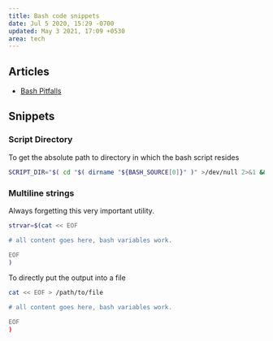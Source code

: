 ```yaml
---
title: Bash code snippets
date: Jul 5 2020, 15:29 -0700
updated: May 3 2021, 17:09 +0530
area: tech
---
```


## Articles

- [Bash Pitfalls](https://mywiki.wooledge.org/BashPitfalls)

## Snippets

### Script Directory

To get the absolute path to directory in which the bash script resides

```bash
SCRIPT_DIR="$( cd "$( dirname "${BASH_SOURCE[0]}" )" >/dev/null 2>&1 && pwd )"
```

### Multiline strings

Always forgetting this very important utility.

```bash
strvar=$(cat << EOF

# all content goes here, bash variables work.

EOF
)
```

To directly put the output into a file

```bash
cat << EOF > /path/to/file

# all content goes here, bash variables work.

EOF
)
```
